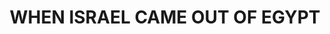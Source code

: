 ---
capo: 0
id: 0
lang: en-us
page: '57'
step: pre
subtitle: ''
tags: []
title: WHEN ISRAEL CAME OUT OF EGYPT
---